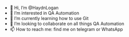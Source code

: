 - 👋 Hi, I’m @HaydnLogan
- 👀 I’m interested in QA Automation
- 🌱 I’m currently learning how to use Git
- 💞️ I’m looking to collaborate on all things QA Automation
- 📫 How to reach me:  find me on telegram or WhatsApp

<!---
HaydnLogan/HaydnLogan is a ✨ special ✨ repository because its `README.md` (this file) appears on your GitHub profile.
You can click the Preview link to take a look at your changes.
--->
